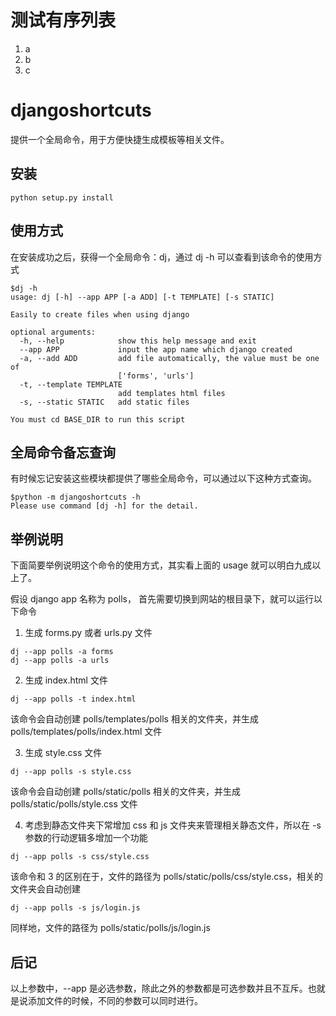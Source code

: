 # 测试有序列表
1. a
2. b
3. c

# djangoshortcuts

提供一个全局命令，用于方便快捷生成模板等相关文件。  

## 安装
```
python setup.py install
```

## 使用方式

在安装成功之后，获得一个全局命令：dj，通过 dj -h 可以查看到该命令的使用方式  
```
$dj -h
usage: dj [-h] --app APP [-a ADD] [-t TEMPLATE] [-s STATIC]

Easily to create files when using django

optional arguments:
  -h, --help            show this help message and exit
  --app APP             input the app name which django created
  -a, --add ADD         add file automatically, the value must be one of
                        ['forms', 'urls']
  -t, --template TEMPLATE
                        add templates html files
  -s, --static STATIC   add static files

You must cd BASE_DIR to run this script
```

## 全局命令备忘查询

有时候忘记安装这些模块都提供了哪些全局命令，可以通过以下这种方式查询。  
```
$python -m djangoshortcuts -h
Please use command [dj -h] for the detail.
```

## 举例说明

下面简要举例说明这个命令的使用方式，其实看上面的 usage 就可以明白九成以上了。  

假设 django app 名称为 polls， 首先需要切换到网站的根目录下，就可以运行以下命令   

1. 生成 forms.py 或者 urls.py 文件
```
dj --app polls -a forms
dj --app polls -a urls
```

2. 生成 index.html 文件
```
dj --app polls -t index.html
```
该命令会自动创建 polls/templates/polls 相关的文件夹，并生成 polls/templates/polls/index.html 文件  

3. 生成 style.css 文件  
```
dj --app polls -s style.css
```
该命令会自动创建 polls/static/polls 相关的文件夹，并生成 polls/static/polls/style.css 文件 

4. 考虑到静态文件夹下常增加 css 和 js 文件夹来管理相关静态文件，所以在 -s 参数的行动逻辑多增加一个功能  
```
dj --app polls -s css/style.css
```
该命令和 3 的区别在于，文件的路径为 polls/static/polls/css/style.css，相关的文件夹会自动创建  
```
dj --app polls -s js/login.js
```
同样地，文件的路径为 polls/static/polls/js/login.js  

## 后记
以上参数中，--app 是必选参数，除此之外的参数都是可选参数并且不互斥。也就是说添加文件的时候，不同的参数可以同时进行。
